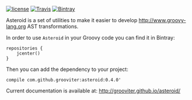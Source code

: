 [![license](https://img.shields.io/github/license/grooviter/asteroid.svg)](https://www.apache.org/licenses/LICENSE-2.0) [![Travis](https://img.shields.io/travis/grooviter/asteroid.svg)](https://travis-ci.org/grooviter/asteroid) [![Bintray](https://img.shields.io/bintray/v/grooviter/maven/asteroid.svg)](https://bintray.com/grooviter/maven/asteroid)

Asteroid is a set of utilities to make it easier to develop http://www.groovy-lang.org AST transformations.

In order to use `Asteroid` in your Groovy code you can find it in Bintray:

    repositories {
        jcenter()
    }

Then you can add the dependency to your project:

    compile com.github.grooviter:asteroid:0.4.0'

Current documentation is available at: http://grooviter.github.io/asteroid/
